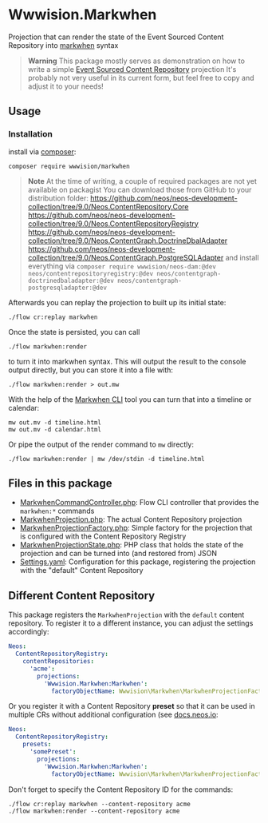 # Wwwision.Markwhen

Projection that can render the state of the Event Sourced Content Repository into [markwhen](https://markwhen.com) syntax

> **Warning**
> This package mostly serves as demonstration on how to write a simple [Event Sourced Content Repository](https://docs.neos.io/guide/contributing-to-neos/event-sourced-content-repository) projection
> It's probably not very useful in its current form, but feel free to copy and adjust it to your needs!

## Usage

### Installation

install via [composer](https://getcomposer.org):

```shell
composer require wwwision/markwhen
```

> **Note**
> At the time of writing, a couple of required packages are not yet available on packagist
> You can download those from GitHub to your distribution folder:
> https://github.com/neos/neos-development-collection/tree/9.0/Neos.ContentRepository.Core
> https://github.com/neos/neos-development-collection/tree/9.0/Neos.ContentRepositoryRegistry
> https://github.com/neos/neos-development-collection/tree/9.0/Neos.ContentGraph.DoctrineDbalAdapter
> https://github.com/neos/neos-development-collection/tree/9.0/Neos.ContentGraph.PostgreSQLAdapter
> and install everything via `composer require wwwision/neos-dam:@dev neos/contentrepositoryregistry:@dev neos/contentgraph-doctrinedbaladapter:@dev neos/contentgraph-postgresqladapter:@dev`

Afterwards you can replay the projection to built up its initial state:

```shell
./flow cr:replay markwhen
```

Once the state is persisted, you can call

```shell
./flow markwhen:render
```

to turn it into markwhen syntax.
This will output the result to the console output directly, but you can store it into a file with:

```shell
./flow markwhen:render > out.mw
```

With the help of the [Markwhen CLI](https://docs.markwhen.com/cli.html) tool you can turn that into a timeline or calendar:

```shell
mw out.mv -d timeline.html 
mw out.mv -d calendar.html
```

Or pipe the output of the render command to `mw` directly: 

```shell
./flow markwhen:render | mw /dev/stdin -d timeline.html
```

## Files in this package

* [MarkwhenCommandController.php](Classes/Command/MarkwhenCommandController.php): Flow CLI controller that provides the `markwhen:*` commands
* [MarkwhenProjection.php](Classes/MarkwhenProjection.php): The actual Content Repository projection
* [MarkwhenProjectionFactory.php](Classes/MarkwhenProjectionFactory.php): Simple factory for the projection that is configured with the Content Repository Registry
* [MarkwhenProjectionState.php](Classes/MarkwhenProjectionState.php): PHP class that holds the state of the projection and can be turned into (and restored from) JSON
* [Settings.yaml](Configuration/Settings.yaml): Configuration for this package, registering the projection with the "default" Content Repository

## Different Content Repository

This package registers the `MarkwhenProjection` with the `default` content repository.
To register it to a different instance, you can adjust the settings accordingly:

```yaml
Neos:
  ContentRepositoryRegistry:
    contentRepositories:
      'acme':
        projections:
          'Wwwision.Markwhen:Markwhen':
            factoryObjectName: Wwwision\Markwhen\MarkwhenProjectionFactory

```

Or you register it with a Content Repository **preset** so that it can be used in multiple CRs without additional configuration (see [docs.neos.io](https://docs.neos.io/guide/manual/content-repository/configuration):

```yaml
Neos:
  ContentRepositoryRegistry:
    presets:
      'somePreset':
        projections:
          'Wwwision.Markwhen:Markwhen':
            factoryObjectName: Wwwision\Markwhen\MarkwhenProjectionFactory
```

Don't forget to specify the Content Repository ID for the commands:

```shell
./flow cr:replay markwhen --content-repository acme
./flow markwhen:render --content-repository acme
```
